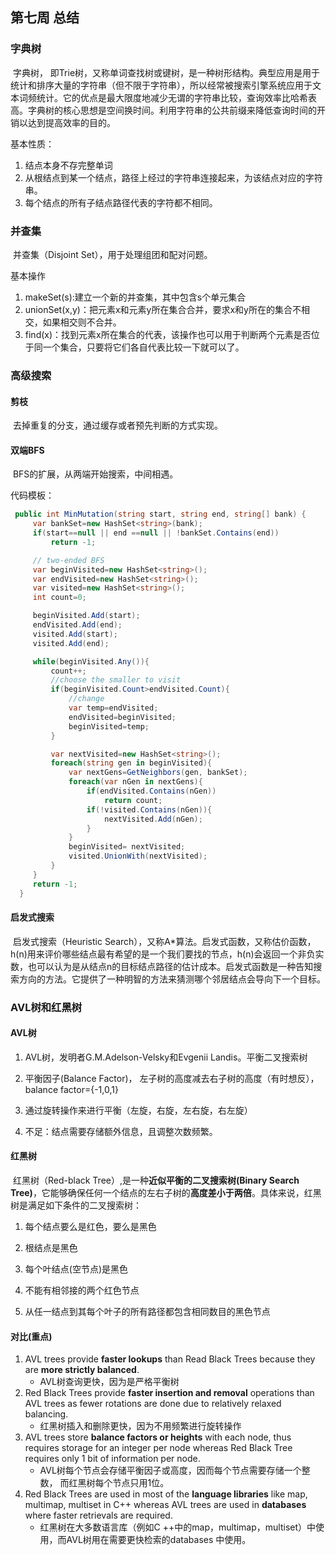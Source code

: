 ## 第七周 总结

### 字典树

​	字典树， 即Trie树，又称单词查找树或键树，是一种树形结构。典型应用是用于统计和排序大量的字符串（但不限于字符串），所以经常被搜索引擎系统应用于文本词频统计。它的优点是最大限度地减少无谓的字符串比较，查询效率比哈希表高。字典树的核心思想是空间换时间。利用字符串的公共前缀来降低查询时间的开销以达到提高效率的目的。

基本性质：

1. 结点本身不存完整单词
2. 从根结点到某一个结点，路径上经过的字符串连接起来，为该结点对应的字符串。
3. 每个结点的所有子结点路径代表的字符都不相同。

### 并查集

​	并查集（Disjoint Set），用于处理组团和配对问题。

基本操作

1. makeSet(s):建立一个新的并查集，其中包含s个单元集合
2. unionSet(x,y)：把元素x和元素y所在集合合并，要求x和y所在的集合不相交，如果相交则不合并。
3. find(x)：找到元素x所在集合的代表，该操作也可以用于判断两个元素是否位于同一个集合，只要将它们各自代表比较一下就可以了。

### 高级搜索

#### 剪枝

​	去掉重复的分支，通过缓存或者预先判断的方式实现。

#### 双端BFS

​	BFS的扩展，从两端开始搜索，中间相遇。

代码模板：

```c#
 public int MinMutation(string start, string end, string[] bank) {
     var bankSet=new HashSet<string>(bank);
     if(start==null || end ==null || !bankSet.Contains(end))
         return -1;

     // two-ended BFS
     var beginVisited=new HashSet<string>();
     var endVisited=new HashSet<string>();
     var visited=new HashSet<string>();
     int count=0;

     beginVisited.Add(start);
     endVisited.Add(end);
     visited.Add(start);
     visited.Add(end);

     while(beginVisited.Any()){
         count++;
         //choose the smaller to visit
         if(beginVisited.Count>endVisited.Count){
             //change
             var temp=endVisited;
             endVisited=beginVisited;
             beginVisited=temp;
         }

         var nextVisited=new HashSet<string>();
         foreach(string gen in beginVisited){
             var nextGens=GetNeighbors(gen, bankSet);
             foreach(var nGen in nextGens){
                 if(endVisited.Contains(nGen))
                     return count;
                 if(!visited.Contains(nGen)){
                     nextVisited.Add(nGen);
                 }
             }
             beginVisited= nextVisited;
             visited.UnionWith(nextVisited);
         }
     }
     return -1;
  }
```



#### 启发式搜索

​	启发式搜索（Heuristic Search），又称A*算法。启发式函数，又称估价函数，h(n)用来评价哪些结点最有希望的是一个我们要找的节点，h(n)会返回一个非负实数，也可以认为是从结点n的目标结点路径的估计成本。启发式函数是一种告知搜索方向的方法。它提供了一种明智的方法来猜测哪个邻居结点会导向下一个目标。

### AVL树和红黑树

#### AVL树

1. AVL树，发明者G.M.Adelson-Velsky和Evgenii Landis。平衡二叉搜索树

2. 平衡因子(Balance Factor)， 左子树的高度减去右子树的高度（有时想反），balance factor={-1,0,1}
3. 通过旋转操作来进行平衡（左旋，右旋，左右旋，右左旋）
4. 不足：结点需要存储额外信息，且调整次数频繁。

#### 红黑树

​	红黑树（Red-black Tree）,是一种**近似平衡的二叉搜索树(Binary Search Tree)**，它能够确保任何一个结点的左右子树的**高度差小于两倍**。具体来说，红黑树是满足如下条件的二叉搜索树：

1. 每个结点要么是红色，要么是黑色

2. 根结点是黑色
3. 每个叶结点(空节点)是黑色
4. 不能有相邻接的两个红色节点
5. 从任一结点到其每个叶子的所有路径都包含相同数目的黑色节点

#### 对比(重点)

   1. AVL trees provide **faster lookups** than Read Black Trees because they are **more strictly balanced**.
       - AVL树查询更快，因为是严格平衡树
   2. Red Black Trees provide **faster insertion and removal**  operations than AVL trees as fewer rotations are done due to relatively relaxed balancing.
       - 红黑树插入和删除更快，因为不用频繁进行旋转操作
   3. AVL trees store **balance factors or heights** with each node, thus requires storage for an integer per node whereas Red Black Tree requires only 1 bit of information per node.
       - AVL树每个节点会存储平衡因子或高度，因而每个节点需要存储一个整数， 而红黑树每个节点只用1位。
   4. Red Black Trees are used in most of the **language libraries** like map, multimap, multiset in C++ whereas AVL trees are used in **databases** where faster retrievals are required.
       - 红黑树在大多数语言库（例如C ++中的map，multimap，multiset）中使用，而AVL树用在需要更快检索的databases 中使用。